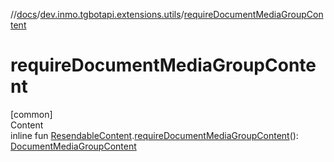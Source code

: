 //[docs](../../index.md)/[dev.inmo.tgbotapi.extensions.utils](index.md)/[requireDocumentMediaGroupContent](require-document-media-group-content.md)



# requireDocumentMediaGroupContent  
[common]  
Content  
inline fun [ResendableContent](../dev.inmo.tgbotapi.types.message.content.abstracts/-resendable-content/index.md).[requireDocumentMediaGroupContent](require-document-media-group-content.md)(): [DocumentMediaGroupContent](../dev.inmo.tgbotapi.types.message.content.abstracts/-document-media-group-content/index.md)  



